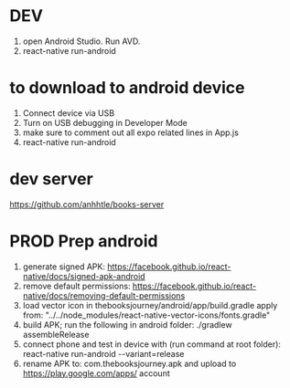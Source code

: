 # DEV
1) open Android Studio. Run AVD.
2) react-native run-android

# to download to android device
1) Connect device via USB
2) Turn on USB debugging in Developer Mode
3) make sure to comment out all expo related lines in App.js
4) react-native run-android

# dev server
https://github.com/anhhtle/books-server

# PROD Prep android
1) generate signed APK: https://facebook.github.io/react-native/docs/signed-apk-android
2) remove default permissions: https://facebook.github.io/react-native/docs/removing-default-permissions
3) load vector icon in thebooksjourney/android/app/build.gradle
   apply from: "../../node_modules/react-native-vector-icons/fonts.gradle"
4) build APK; run the following in android folder: ./gradlew assembleRelease
5) connect phone and test in device with (run command at root folder): react-native run-android --variant=release
6) rename APK to: com.thebooksjourney.apk and upload to https://play.google.com/apps/ account
